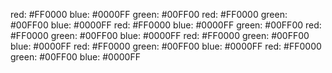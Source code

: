 red: #FF0000 
blue: #0000FF 
green: #00FF00 
red: #FF0000 
green: #00FF00 
blue: #0000FF 
red: #FF0000 
blue: #0000FF 
green: #00FF00 
red: #FF0000 
green: #00FF00 
blue: #0000FF 
red: #FF0000 
green: #00FF00 
blue: #0000FF 
red: #FF0000 
green: #00FF00 
blue: #0000FF 
red: #FF0000 
green: #00FF00 
blue: #0000FF 
